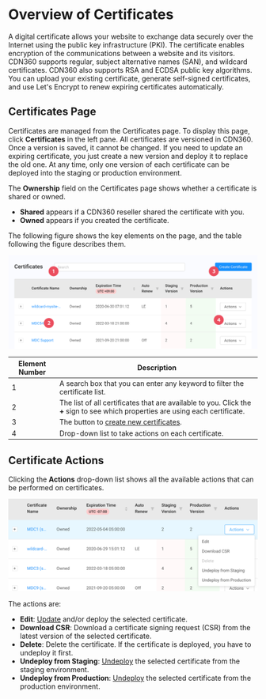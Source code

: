 # Overview of Certificates

A digital certificate allows your website to exchange data securely over the Internet using the public key infrastructure (PKI). The certificate enables encryption of the communications between a website and its visitors. CDN360 supports regular, subject alternative names (SAN), and wildcard certificates. CDN360 also supports RSA and ECDSA public key algorithms. You can upload your existing certificate, generate self-signed certificates, and use Let's Encrypt to renew expiring certificates automatically.

## Certificates Page 

Certificates are managed from the Certificates page. To display this page, click **Certificates** in the left pane. All certificates are versioned in CDN360. Once a version is saved, it cannot be changed. If you need to update an expiring certificate, you just create a new version and deploy it to replace the old one. At any time, only one version of each certificate can be deployed into the staging or production environment. 

The **Ownership** field on the Certificates page shows whether a certificate is shared or owned.

- **Shared** appears if a CDN360 reseller shared the certificate with you.
- **Owned** appears if you created the certificate.

The following figure shows the key elements on the page, and the table following the figure describes them.

<p align="center"><img src="/docs/resources/images/certificates/certificates-w-numbers.png" alt="Certificate List" width="900"></p>

| **Element Number**|**Description**|
|-|-|
|1|A search box that you can enter any keyword to filter the certificate list.|
|2|The list of all certificates that are available to you. Click the **+** sign to see which properties are using each certificate.|
|3|The button to [create new certificates](</docs/portal/certificates/creating-certificates.md>).|
|4|Drop-down list to take actions on each certificate.|

## Certificate Actions
Clicking the **Actions** drop-down list shows all the available actions that can be performed on certificates.
<p align="center"><img src="/docs/resources/images/certificates/certificate-actions.png" alt="Certificate Actions" width="900"></p>
The actions are:

- **Edit**: [Update](</docs/portal/certificates/updating-certificates.md>) and/or deploy the selected certificate.
- **Download CSR**: Download a certificate signing request (CSR) from the latest version of the selected certificate.
- **Delete**: Delete the certificate. If the certificate is deployed, you have to undeploy it first.
- **Undeploy from Staging**: [Undeploy](</docs/portal/certificates/deploying-certificates.md>) the selected certificate from the staging environment.
- **Undeploy from Production**: [Undeploy](</docs/portal/certificates/deploying-certificates.md>) the selected certificate from the production environment.

